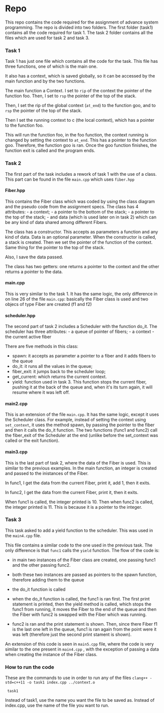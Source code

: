 <h1>Repo</h1>
This repo contains the code required for the assignment of advance system programming. The repo is divided into two folders.
The first folder (task1) contains all the code required for task 1. The task 2 folder contains all the files which are used for task 2 and task 3.

<h3>Task 1</h3>
Task 1 has just one file which contains all the code for the task. This file has three functions, one of which is the main one.

It also has a context, which is saved globally, so it can be accessed by the main function and by the two functions.

The main function a Context. I set to <code>rip</code> of the context the pointer of the function foo. 
Then, I set to <code>rsp</code> the pointer of the top of the stack.

Then, I set the rip of the global context (<code>at_end</code>) to the function goo, and to <code>rsp</code> the pointer of the top of the stack. 

Then I set the running context to c (the local context), which has a pointer to the function foo.

This will run the function foo, in the foo function, the context running is changed by setting the context to <code>at_end</code>. This has a pointer to the function goo. Therefore, the function goo is ran. 
Once the goo function finishes, the function exit is called and the program ends.

<h3>Task 2</h3>

The first part of the task includes a rework of task 1 with the use of a class. This part can be found in the file <code>main.cpp</code> which uses <code>fiber.hpp</code>

<h4>Fiber.hpp</h4>
This contains the Fiber class which was coded by using the class diagram and the pseudo code from the assignment specs. 
The class has 4 attributes:
- a context;
- a pointer to the bottom of the stack;
- a pointer to the top of the stack;
- and data (which is used later on in task 2) which can be any kind of data shared among different Fibers.

The class has a constructor. This accepts as parameters a function and any kind of data. Data is an optional parameter. 
When the constructor is called, a stack is created. Then we set the pointer of the function of the context. Same thing for the pointer to the top of the stack.

Also, I save the data passed.

The class has two getters: one returns a pointer to the context and the other returns a pointer to the data.

<h4> main.cpp </h4>
This is very similar to the task 1. It has the same logic, the only difference in on line 26 of the file <code>main.cpp</code>: basically the Fiber class is used and two objecs of type Fiber are created (f1 and f2)

<h4> scheduler.hpp </h4>
The second part of task 2 includes a Scheduler with the function do_it. The scheduler has three attributes:
- a queue of pointer of fibers;
- a context
- the current active fiber

There are five methods in this class:
- spawn: it accepts as parameter a pointer to a fiber and it adds fibers to the queue
- do_it: it runs all the values in the queue;
- fiber_exit: it jumps back to the scheduler loop;
- get_current: which returns the current context.
- yield: function used in task 3. This function stops the current fiber, pushing it at the back of the queue and, when it's its turn again, it will resume where it was left off.

<h4>main2.cpp</h4>
This is an extension of the file <code>main.cpp</code>. It has the same logic, except it uses the Scheduler class. For example, instead of setting the context using <code>set_context</code>, it uses the method spawn, by passing the pointer to the fiber and then it calls the do_it function. The two functions (func1 and func2) call the fiber_exit of the Scheduler at the end (unlike before the set_context was called or the exit function).


<h4>main3.cpp</h4>
This is the last part of task 2, where the data of the Fiber is used. This is similar to the previous examples. In the main function, an integer is created and passed to the inistances of the Fiber.

In func1, I get the data from the current Fiber, print it, add 1, then it exits.

In func2, I get the data from the current Fiber, print it, then it exits.

When func1 is called, the integer printed is 10. Then when func2 is called, the integer printed is 11.
This is because it is a pointer to the integer. 

<h3>Task 3</h3>
This task asked to add a yield function to the scheduler. This was used in the <code>main4.cpp</code> file.

This file contains a similar code to the one used in the previous task. The only difference is that <code>func1</code> calls the <code>yield</code> function. 
The flow of the code is:
- in main two instances of the Fiber class are created, one passing func1 and the other passing func2.

- both these two instances are passed as pointers to the spawn function, therefore adding them to the queue

- the do_it function is called

- when the do_it function is called, the func1 is ran first. The first print statement is printed, then the yield method is called, which stops the func1 from running, it moves the Fiber to the end of the queue and then the Fiber with func2 is swapped with the Fiber which was running.

- func2 is ran and the print statement is shown. Then, since there Fiber f1 is the last one left in the queue, func1 is ran again from the point were it was left (therefore just the second print stament is shown).

An extension of this code is seen in <code>main5.cpp</code> file, where the code is very similar to the one present in <code>main4.cpp</code> , with the exception of passing a data when creating the instance of the Fiber class.

<h3>How to run the code</h3>
These are the commands to use in order to run any of the files
<code>clang++ -std=c++11 -o task1 index.cpp ../context.o</code>

<code> task1 </code>

Instead of task1, use the name you want the file to be saved as.
Instead of index.cpp, use the name of the file you want to run.